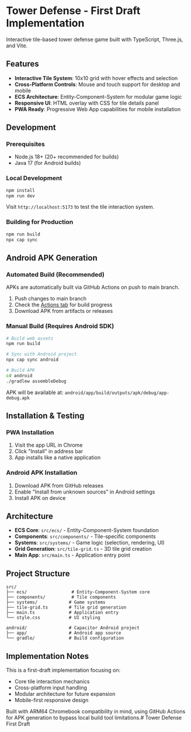 # Tower Defense - First Draft Implementation

Interactive tile-based tower defense game built with TypeScript, Three.js, and Vite.

## Features

- **Interactive Tile System**: 10x10 grid with hover effects and selection
- **Cross-Platform Controls**: Mouse and touch support for desktop and mobile
- **ECS Architecture**: Entity-Component-System for modular game logic
- **Responsive UI**: HTML overlay with CSS for tile details panel
- **PWA Ready**: Progressive Web App capabilities for mobile installation

## Development

### Prerequisites
- Node.js 18+ (20+ recommended for builds)
- Java 17 (for Android builds)

### Local Development
```bash
npm install
npm run dev
```

Visit `http://localhost:5173` to test the tile interaction system.

### Building for Production
```bash
npm run build
npx cap sync
```

## Android APK Generation

### Automated Build (Recommended)
APKs are automatically built via GitHub Actions on push to main branch.

1. Push changes to main branch
2. Check the [Actions tab](../../actions) for build progress
3. Download APK from artifacts or releases

### Manual Build (Requires Android SDK)
```bash
# Build web assets
npm run build

# Sync with Android project  
npx cap sync android

# Build APK
cd android
./gradlew assembleDebug
```

APK will be available at: `android/app/build/outputs/apk/debug/app-debug.apk`

## Installation & Testing

### PWA Installation
1. Visit the app URL in Chrome
2. Click "Install" in address bar
3. App installs like a native application

### Android APK Installation
1. Download APK from GitHub releases
2. Enable "Install from unknown sources" in Android settings
3. Install APK on device

## Architecture

- **ECS Core**: `src/ecs/` - Entity-Component-System foundation
- **Components**: `src/components/` - Tile-specific components
- **Systems**: `src/systems/` - Game logic (selection, rendering, UI)
- **Grid Generation**: `src/tile-grid.ts` - 3D tile grid creation
- **Main App**: `src/main.ts` - Application entry point

## Project Structure

```
src/
├── ecs/                 # Entity-Component-System core
├── components/          # Tile components
├── systems/            # Game systems
├── tile-grid.ts        # Tile grid generation
├── main.ts             # Application entry
└── style.css           # UI styling

android/                # Capacitor Android project
├── app/                # Android app source
└── gradle/             # Build configuration
```

## Implementation Notes

This is a first-draft implementation focusing on:
- Core tile interaction mechanics
- Cross-platform input handling
- Modular architecture for future expansion
- Mobile-first responsive design

Built with ARM64 Chromebook compatibility in mind, using GitHub Actions for APK generation to bypass local build tool limitations.# Tower Defense First Draft
